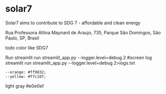# solar7
Solar7 aims to contribute to SDG 7 - affordable and clean energy

Rua Professora Altina Maynard de Araujo, 735, Parque São Domingos, São Paulo, SP, Brasil

todo
color like SDG7


Run
streamlit run streamlit_app.py --logger.level=debug 2  #screen log
streamlit run streamlit_app.py --logger.level=debug 2>logs.txt



    --orange: #ff9832;
    --yellow: #ffc107;


light gray #e0e0ef